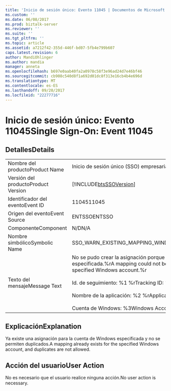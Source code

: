 ```yaml
---
title: 'Inicio de sesión único: Evento 11045 | Documentos de Microsoft'
ms.custom: ''
ms.date: 06/08/2017
ms.prod: biztalk-server
ms.reviewer: ''
ms.suite: ''
ms.tgt_pltfrm: ''
ms.topic: article
ms.assetid: a7212f42-355d-446f-bd07-5fb4e799b607
caps.latest.revision: 6
author: MandiOhlinger
ms.author: mandia
manager: anneta
ms.openlocfilehash: b697e0aab40fa2a0978c58f3e96ad24d7e46bf46
ms.sourcegitcommit: cb908c540d8f1a692d01dc8f313e16cb4b4e696d
ms.translationtype: MT
ms.contentlocale: es-ES
ms.lasthandoff: 09/20/2017
ms.locfileid: "22277716"
---
```

# <a name="single-sign-on-event-11045"></a><span data-ttu-id="1c448-102">Inicio de sesión único: Evento 11045</span><span class="sxs-lookup"><span data-stu-id="1c448-102">Single Sign-On: Event 11045</span></span>
## <a name="details"></a><span data-ttu-id="1c448-103">Detalles</span><span class="sxs-lookup"><span data-stu-id="1c448-103">Details</span></span>  
  
|||  
|-|-|  
|<span data-ttu-id="1c448-104">Nombre del producto</span><span class="sxs-lookup"><span data-stu-id="1c448-104">Product Name</span></span>|<span data-ttu-id="1c448-105">Inicio de sesión único (SSO) empresarial</span><span class="sxs-lookup"><span data-stu-id="1c448-105">Enterprise Single Sign-On</span></span>|  
|<span data-ttu-id="1c448-106">Versión del producto</span><span class="sxs-lookup"><span data-stu-id="1c448-106">Product Version</span></span>|[!INCLUDE[btsSSOVersion](../includes/btsssoversion-md.md)]|  
|<span data-ttu-id="1c448-107">Identificador del evento</span><span class="sxs-lookup"><span data-stu-id="1c448-107">Event ID</span></span>|<span data-ttu-id="1c448-108">11045</span><span class="sxs-lookup"><span data-stu-id="1c448-108">11045</span></span>|  
|<span data-ttu-id="1c448-109">Origen del evento</span><span class="sxs-lookup"><span data-stu-id="1c448-109">Event Source</span></span>|<span data-ttu-id="1c448-110">ENTSSO</span><span class="sxs-lookup"><span data-stu-id="1c448-110">ENTSSO</span></span>|  
|<span data-ttu-id="1c448-111">Componente</span><span class="sxs-lookup"><span data-stu-id="1c448-111">Component</span></span>|<span data-ttu-id="1c448-112">N/D</span><span class="sxs-lookup"><span data-stu-id="1c448-112">N/A</span></span>|  
|<span data-ttu-id="1c448-113">Nombre simbólico</span><span class="sxs-lookup"><span data-stu-id="1c448-113">Symbolic Name</span></span>|<span data-ttu-id="1c448-114">SSO_WARN_EXISTING_MAPPING_WINDOWS</span><span class="sxs-lookup"><span data-stu-id="1c448-114">SSO_WARN_EXISTING_MAPPING_WINDOWS</span></span>|  
|<span data-ttu-id="1c448-115">Texto del mensaje</span><span class="sxs-lookup"><span data-stu-id="1c448-115">Message Text</span></span>|<span data-ttu-id="1c448-116">No se pudo crear la asignación porque ya existe una para la cuenta de Windows especificada.%r</span><span class="sxs-lookup"><span data-stu-id="1c448-116">A mapping could not be created because a mapping already exists for the specified Windows account.%r</span></span><br /><br /> <span data-ttu-id="1c448-117">Id. de seguimiento: %1 %r</span><span class="sxs-lookup"><span data-stu-id="1c448-117">Tracking ID: %1%r</span></span><br /><br /> <span data-ttu-id="1c448-118">Nombre de la aplicación: %2 %r</span><span class="sxs-lookup"><span data-stu-id="1c448-118">Application Name: %2%r</span></span><br /><br /> <span data-ttu-id="1c448-119">Cuenta de Windows: %3</span><span class="sxs-lookup"><span data-stu-id="1c448-119">Windows Account: %3</span></span>|  
  
## <a name="explanation"></a><span data-ttu-id="1c448-120">Explicación</span><span class="sxs-lookup"><span data-stu-id="1c448-120">Explanation</span></span>  
 <span data-ttu-id="1c448-121">Ya existe una asignación para la cuenta de Windows especificada y no se permiten duplicados.</span><span class="sxs-lookup"><span data-stu-id="1c448-121">A mapping already exists for the specified Windows account, and duplicates are not allowed.</span></span>  
  
## <a name="user-action"></a><span data-ttu-id="1c448-122">Acción del usuario</span><span class="sxs-lookup"><span data-stu-id="1c448-122">User Action</span></span>  
 <span data-ttu-id="1c448-123">No es necesario que el usuario realice ninguna acción.</span><span class="sxs-lookup"><span data-stu-id="1c448-123">No user action is necessary.</span></span>